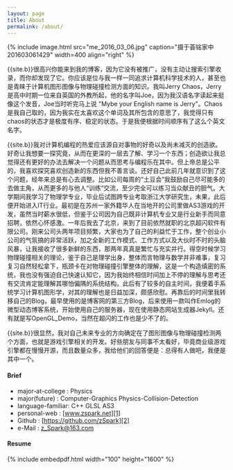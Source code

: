 ```yaml
---
layout: page
title: About
permalink: /about/
---
```


{% include image.html src="me_2016_03_06.jpg" caption="摄于荟铭家中 201603061429" width=400 align="right" %}

{{site.b}}很高兴你能来到我的博客，因为它没有被推广，没有主动让搜索引擎收录，而你却发现了它。你应该是位与我一样一同追求计算机科学技术的人，甚至也是青睐于计算机图形图像与物理碰撞检测方面的知识。我叫Jerry Chaos，Jerry是高中时期一位来自英国的外教所起，他的名字叫Joe，因为我汉语名字读起来挺像这个发音，Joe当时听完马上说 "Mybe your English name is Jerry"。Chaos是我自己取的，因为我实在太喜欢这个单词及其所包含的意思了，我觉得只有chaos的状态才是极度有序、稳定的状态。于是我便根据时间顺序有了这么个英文名字。

{{site.b}}我对计算机编程的热爱应该源自对事物的好奇以及尚未减灭的创造欲。好奇让我想要一探究竟，从而在更深的一层去了解、学习一个东西；创造欲让我总觉得还有更好的办法去解决一个问题从而思考与编程乐在其中。但上帝总是公平的，我喜欢探究喜欢创造新的东西但我不善言谈。还好自己此前几年就意识到了这个问题，经年来总是有心去调整。比如公司每周的“土豆会”我鼓励自己尽可能多的去做主角，从而更多的与他人“训练”交流，至少完全可以练习当众献丑的胆气。大学期间我学习了物理学专业，毕业后试图跨专业考取浙江大学研究生，未果，此后便开始进入IT行业。最初是在苏州一家外籍华人在当地开的公司里做AS3游戏的开发，虽然当时薪水很低，但鉴于公司因为自己既非计算机专业又是行业新手而同意招聘，依然心怀感激。一年后我去了北京，来到了目前依然就职的北京超闪软件有限公司。刚来公司头两年项目频繁，大家也为了自己的利益忙于工作，整个创业小公司的气氛搞的非常活跃，加之全新的工作模式、工作方式以及大伙时不时的头脑风暴，让我接收了很多新鲜的东西，那两年真真是繁忙与充实并行。得空时候学习物理碰撞相关的理论，鉴于自己是理学出身，整体而言物理与数学并非难事，复习复习自然轻松拿下，瓶颈卡在对物理碰撞引擎整体的理解，这是一个构造缜密的系统，我也没有强迫自己快速认知它，因为我始终相信时间加上不停的理解与思考还有交流肯定能理解其哪怕偏隅的系统结构。此后有了较多的自主时间，我便着手系统学习计算机图形学，对其的理解也是日益加深，颇感欣慰。再靠后的时间里我转移自己的Blog，最早使用的是博客网的第三方Blog，后来使用一款叫作Emlog的微型动态博客系统，开始使用自己的服务器，现在使用静态网站生成器Jekyll。还有就是写OpenGL_Demo，当然在超闪的工作也是少不了的。

{{site.b}}很显然，我对自己未来专业的方向确定在了图形图像与物理碰撞检测两个方面，也就是游戏引擎相关的开发。好些朋友与同事不太看好，毕竟商业级游戏引擎都在慢慢开源，而且数量众多，我给他们的回答便是：总得有人做吧，我便是其中一个。

#### Brief

* major-at-college : Physics
* major(future) : Computer-Graphics Physics-Collision-Detection
* language-familiar: C++ GLSL AS3 
* personal-web : [www.zspark.net][1]
* Github : [https://github.com/zSpark][2]
* e-Mail : [z_Spark@163.com][3]

#### Resume

{% include embedpdf.html width="100" height="1600" %}

[1]:http://www.zspark.net
[4]:http://www.zspark.me
[2]:https://github.com/zSpark
[3]:mailto:z_Spark@163.com


